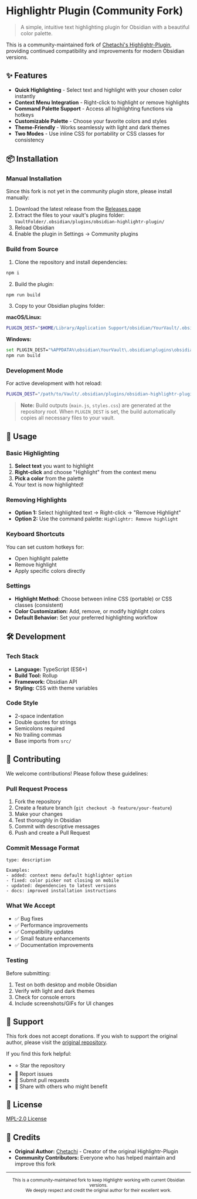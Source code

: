 # Highlightr Plugin (Community Fork)

> A simple, intuitive text highlighting plugin for Obsidian with a beautiful color palette.

This is a community-maintained fork of [Chetachi's Highlightr-Plugin](https://github.com/chetachiezikeuzor/Highlightr-Plugin), providing continued compatibility and improvements for modern Obsidian versions.

## ✨ Features

- **Quick Highlighting** - Select text and highlight with your chosen color instantly
- **Context Menu Integration** - Right-click to highlight or remove highlights
- **Command Palette Support** - Access all highlighting functions via hotkeys
- **Customizable Palette** - Choose your favorite colors and styles
- **Theme-Friendly** - Works seamlessly with light and dark themes
- **Two Modes** - Use inline CSS for portability or CSS classes for consistency

## 📦 Installation

### Manual Installation

Since this fork is not yet in the community plugin store, please install manually:

1. Download the latest release from the [Releases page](https://github.com/yourusername/obsidian-highlightr-plugin/releases)
2. Extract the files to your vault's plugins folder: `VaultFolder/.obsidian/plugins/obsidian-highlightr-plugin/`
3. Reload Obsidian
4. Enable the plugin in Settings → Community plugins

### Build from Source

1. Clone the repository and install dependencies:

```bash
npm i
```

2. Build the plugin:

```bash
npm run build
```

3. Copy to your Obsidian plugins folder:

**macOS/Linux:**
```bash
PLUGIN_DEST="$HOME/Library/Application Support/obsidian/YourVault/.obsidian/plugins/obsidian-highlightr-plugin" npm run build
```

**Windows:**
```bash
set PLUGIN_DEST="%APPDATA%\obsidian\YourVault\.obsidian\plugins\obsidian-highlightr-plugin"
npm run build
```

### Development Mode

For active development with hot reload:

```bash
PLUGIN_DEST="/path/to/Vault/.obsidian/plugins/obsidian-highlightr-plugin" npm run dev
```

> **Note:** Build outputs (`main.js`, `styles.css`) are generated at the repository root. When `PLUGIN_DEST` is set, the build automatically copies all necessary files to your vault.

## 🎨 Usage

### Basic Highlighting

1. **Select text** you want to highlight
2. **Right-click** and choose "Highlight" from the context menu
3. **Pick a color** from the palette
4. Your text is now highlighted!

### Removing Highlights

- **Option 1:** Select highlighted text → Right-click → "Remove Highlight"
- **Option 2:** Use the command palette: `Highlightr: Remove highlight`

### Keyboard Shortcuts

You can set custom hotkeys for:
- Open highlight palette
- Remove highlight
- Apply specific colors directly

### Settings

- **Highlight Method:** Choose between inline CSS (portable) or CSS classes (consistent)
- **Color Customization:** Add, remove, or modify highlight colors
- **Default Behavior:** Set your preferred highlighting workflow

## 🛠️ Development

### Tech Stack

- **Language:** TypeScript (ES6+)
- **Build Tool:** Rollup
- **Framework:** Obsidian API
- **Styling:** CSS with theme variables

### Code Style

- 2-space indentation
- Double quotes for strings
- Semicolons required
- No trailing commas
- Base imports from `src/`

## 🤝 Contributing

We welcome contributions! Please follow these guidelines:

### Pull Request Process

1. Fork the repository
2. Create a feature branch (`git checkout -b feature/your-feature`)
3. Make your changes
4. Test thoroughly in Obsidian
5. Commit with descriptive messages
6. Push and create a Pull Request

### Commit Message Format

```
type: description

Examples:
- added: context menu default highlighter option
- fixed: color picker not closing on mobile
- updated: dependencies to latest versions
- docs: improved installation instructions
```

### What We Accept

- ✅ Bug fixes
- ✅ Performance improvements
- ✅ Compatibility updates
- ✅ Small feature enhancements
- ✅ Documentation improvements

### Testing

Before submitting:
1. Test on both desktop and mobile Obsidian
2. Verify with light and dark themes
3. Check for console errors
4. Include screenshots/GIFs for UI changes

## 💝 Support

This fork does not accept donations. If you wish to support the original author, please visit the [original repository](https://github.com/chetachiezikeuzor/Highlightr-Plugin).

If you find this fork helpful:
- ⭐ Star the repository
- 🐛 Report issues
- 🔀 Submit pull requests
- 📢 Share with others who might benefit

## 📄 License

[MPL-2.0 License](LICENSE)

## 🙏 Credits

- **Original Author:** [Chetachi](https://github.com/chetachiezikeuzor) - Creator of the original Highlightr-Plugin
- **Community Contributors:** Everyone who has helped maintain and improve this fork

---

<div align="center">
  <sub>This is a community-maintained fork to keep Highlightr working with current Obsidian versions.</sub><br>
  <sub>We deeply respect and credit the original author for their excellent work.</sub>
</div>
